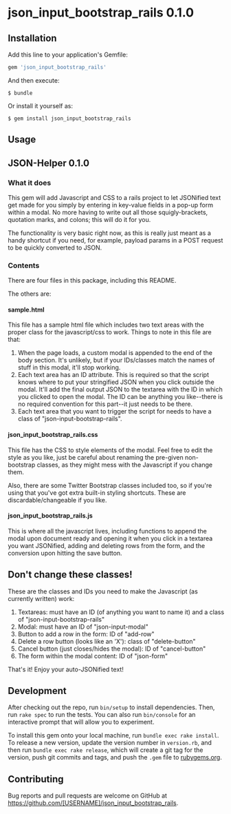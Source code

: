 # json_input_bootstrap_rails 0.1.0

## Installation

Add this line to your application's Gemfile:

```ruby
gem 'json_input_bootstrap_rails'
```

And then execute:

    $ bundle

Or install it yourself as:

    $ gem install json_input_bootstrap_rails

## Usage

## JSON-Helper 0.1.0

### What it does

This gem will add Javascript and CSS to a rails project to let JSONified text get made for you simply by entering in key-value fields in a pop-up form within a modal. No more having to write out all those squigly-brackets, quotation marks, and colons; this will do it for you.

The functionality is very basic right now, as this is really just meant as a handy shortcut if you need, for example, payload params in a POST request to be quickly converted to JSON.

### Contents

There are four files in this package, including this README.

The others are:

#### sample.html
This file has a sample html file which includes two text areas with the proper class for the javascript/css to work. Things to note in this file are that:

1. When the page loads, a custom modal is appended to the end of the body section. It's unlikely, but if your IDs/classes match the names of stuff in this modal, it'll stop working.
2. Each text area has an ID attribute. This is required so that the script knows where to put your stringified JSON when you click outside the modal. It'll add the final output JSON to the textarea with the ID in which you clicked to open the modal. The ID can be anything you like--there is no required convention for this part--it just needs to be there.
3. Each text area that you want to trigger the script for needs to have a class of "json-input-bootstrap-rails".

#### json_input_bootstrap_rails.css
This file has the CSS to style elements of the modal. Feel free to edit the style as you like, just be careful about renaming the pre-given non-bootstrap classes, as they might mess with the Javascript if you change them.

Also, there are some Twitter Bootstrap classes included too, so if you're using that you've got extra built-in styling shortcuts. These are discardable/changeable if you like.

#### json_input_bootstrap_rails.js
This is where all the javascript lives, including functions to append the modal upon document ready and opening it when you click in a textarea you want JSONified, adding and deleting rows from the form, and the conversion upon hitting the save button.

## Don't change these classes!

These are the classes and IDs you need to make the Javascript (as currently written) work:

1. Textareas: must have an ID (of anything you want to name it) and a class of "json-input-bootstrap-rails"
2. Modal: must have an ID of "json-input-modal"
3. Button to add a row in the form: ID of "add-row"
4. Delete a row button (looks like an 'X'): class of "delete-button"
5. Cancel button (just closes/hides the modal): ID of "cancel-button"
6. The form within the modal content: ID of "json-form"

That's it! Enjoy your auto-JSONified text!

## Development

After checking out the repo, run `bin/setup` to install dependencies. Then, run `rake spec` to run the tests. You can also run `bin/console` for an interactive prompt that will allow you to experiment.

To install this gem onto your local machine, run `bundle exec rake install`. To release a new version, update the version number in `version.rb`, and then run `bundle exec rake release`, which will create a git tag for the version, push git commits and tags, and push the `.gem` file to [rubygems.org](https://rubygems.org).

## Contributing

Bug reports and pull requests are welcome on GitHub at https://github.com/[USERNAME]/json_input_bootstrap_rails.

